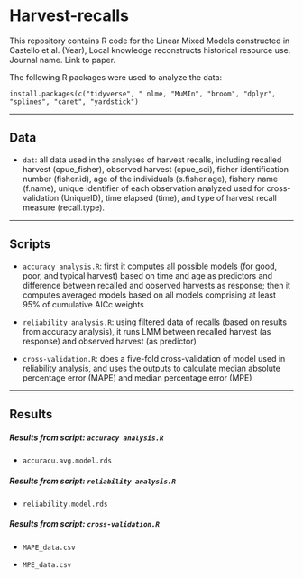 # Harvest-recalls
This repository contains R code for the Linear Mixed Models constructed in Castello et al. (Year), Local knowledge reconstructs historical resource use. Journal name. Link to paper.

The following R packages were used to analyze the data:
```
install.packages(c("tidyverse", " nlme, "MuMIn", "broom", "dplyr", "splines", "caret", "yardstick")
```
_________________________
## **Data**

* `dat`: all data used in the analyses of harvest recalls, including recalled harvest (cpue_fisher), observed harvest (cpue_sci), fisher identification number (fisher.id), age of the individuals (s.fisher.age), fishery name (f.name), unique identifier of each observation analyzed used for cross-validation (UniqueID), time elapsed (time), and type of harvest recall measure (recall.type).

_________________________
## **Scripts**

* `accuracy analysis.R`: first it computes all possible models (for good, poor, and typical harvest) based on time and age as predictors and difference between recalled and observed harvests as response; then it computes averaged models based on all models comprising at least 95% of cumulative AICc weights 

* `reliability analysis.R`: using filtered data of recalls (based on results from accuracy analysis), it runs LMM between recalled harvest (as response) and observed harvest (as predictor)

* `cross-validation.R`: does a five-fold cross-validation of model used in reliability analysis, and uses the outputs to calculate median absolute percentage error (MAPE) and median percentage error (MPE)

_________________________
## **Results**

##### *Results from script:* `accuracy analysis.R`

 * `accuracu.avg.model.rds`
 
 
##### *Results from script:* `reliability analysis.R`

 * `reliability.model.rds`
 
 
##### *Results from script:* `cross-validation.R`

 * `MAPE_data.csv`

 *  `MPE_data.csv`
